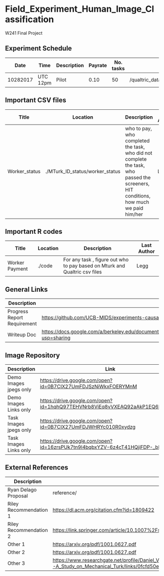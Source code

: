 # Field_Experiment_Human_Image_Classification
W241 Final Project


## Experiment Schedule

Date | Time | Description | Payrate | No. tasks | Qualtric data | MTurk data | Status
---- | ---- | ---- | ---- | ---- | ---- | ---- | ----
10282017 | UTC 12pm | Pilot | 0.10 | 50 | /qualtric_data/20171028_results_pilot_0.10.csv | /MTurkdata/Batch_2987746_batch_results (1).csv | awaiting analysis


## Important CSV files

Title | Location | Description | Last Author
---- | ---- | ---- | ----
Worker_status| ./MTurk_ID_status/worker_status | who to pay, who completed the task, who did not complete the task, who passed the screeners, HIT conditions, how much we paid him/her | Legg


## Important R codes

Title | Location | Description | Last Author
---- | ---- | ---- | ----
Worker Payment | ./code | For any task , figure out who to pay based on Mturk and Qualtric csv files | Legg


## General Links

Description | Link
---- | ----
Progress Report Requirement | https://github.com/UCB-MIDS/experiments-causality/blob/master/assignments/peerEvaluation/earlyProgress.org
Writeup Doc | https://docs.google.com/a/berkeley.edu/document/d/1bsplevTe2r1WSkr9CtahCQqXQVZcAwy53YT3luDyIl0/edit?usp=sharing

## Image Repository

Description | Link
---- | ----
Demo Images jpegs only | https://drive.google.com/open?id=0B7CIX27UmFDJSzNiWkxFOERYMnM
Demo Images Links only | https://drive.google.com/open?id=1hqhQ97TEHVNrb8ViEq8vVXEAQ92aAkP1EQ6HtqIEGtM
Task Images jpegs only | https://drive.google.com/open?id=0B7CIX27UmFDJWHRYc010R0xydzg
Task Images Links only | https://drive.google.com/open?id=16zrsPUk7tn9I4bqbxYZV-6z4cT41HQjiFDP-_bRoP2o

## External References

Description | Link
---- | ----
Ryan Delago Proposal | reference/
Riley Recommendation 1 | https://dl.acm.org/citation.cfm?id=1809422
Riley Recommendation 2 | https://link.springer.com/article/10.1007%2Fs10683-011-9273-9?LI=true
Other 1 | https://arxiv.org/pdf/1001.0627.pdf
Other 2 | https://arxiv.org/pdf/1001.0627.pdf
Other 3 | https://www.researchgate.net/profile/Daniel_Veit/publication/216184483_More_than_fun_and_money_Worker_Motivation_in_Crowdsourcing--A_Study_on_Mechanical_Turk/links/0fcfd50e5afe007d78000000.pdf

